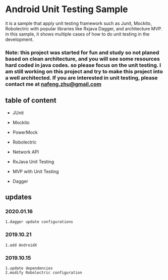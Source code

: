 # Android Unit Testing Sample
it is a sample that apply unit testing framework such as Junit, Mockito, Robolectric with popular libraries like Rxjava
Dagger, and architecture MVP. in this sample, it shows multiple cases of how to do unit testing in the development.

### Note: this project was started for fun and study so not planed based on clean architecture, and you will see some resources hard coded in java codes. so please focus on the unit testing. I am still working on this project and try to make this project into a well architected. If you are interested in unit testing, please contact me at nafeng.zhu@gmail.com

## table of content

- JUnit

- Mockito

- PowerMock

- Robolectric

- Network API

- RxJava Unit Testing

- MVP with Unit Testing

- Dagger


## updates

### 2020.01.16

    1.dagger update configurations
    
### 2019.10.21
    
    1.add AndroidX

### 2019.10.15

    1.update dependencies
    2.modify Robolectric configuration
    
